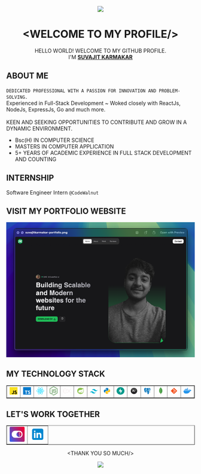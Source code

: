 <p align="center">
  <img src="https://capsule-render.vercel.app/api?type=waving&color=gradient&height=70&section=header"/>
</p>

# <div align="center">&lt;WELCOME TO MY PROFILE/&gt;</div>

<div align="center">HELLO WORLD! WELCOME TO MY GITHUB PROFILE. <br>I'M <u><b>SUVAJIT KARMAKAR</b></u></div>

## ABOUT ME

`DEDICATED PROFESSIONAL WITH A PASSION FOR INNOVATION AND PROBLEM-SOLVING.`
<br/>
Experienced in Full-Stack Development ~ Woked closely with ReactJs, NodeJs, ExpressJs, Go and much more.
<br/>
<br/>
KEEN AND SEEKING OPPORTUNITIES TO CONTRIBUTE AND GROW IN A DYNAMIC ENVIRONMENT.

- Bsc(H) IN COMPUTER SCIENCE
- MASTERS IN COMPUTER APPLICATION
- 5+ YEARS OF ACADEMIC EXPERIENCE IN FULL STACK DEVELOPMENT AND COUNTING

## INTERNSHIP
Software Engineer Intern `@CodeWalnut`

## VISIT MY PORTFOLIO WEBSITE

<div align="center">
<a href="https://suvajit-karmakar.vercel.app/"><img src="./logo/suvajitkarmakar_portfolio.png"></a>
</div>

## MY TECHNOLOGY STACK

<table align="center" border="1">
  <tr>
    <td align="center"><img src="./icons/javascript.svg" width="40px"><br></td>
    <td align="center"><img src="./icons/typescript.svg" width="40px"><br></td>
    <td align="center"><img src="./icons/react.svg" width="40px"><br></td>
    <td align="center"><img src="./icons/nodejs.svg" width="40px"><br></td>
    <td align="center"><img src="./icons/expressjs.svg" width="40px"><br></td>
    <td align="center"><img src="./icons/springboot.svg" width="40px"><br></td>
    <td align="center"><img src="./icons/tailwind.svg" width="40px"><br></td>
    <td align="center"><img src="./icons/PYTHON.svg" width="40px"><br></td>
    <td align="center"><img src="./icons/fastapi.svg" width="40px"><br></td>
    <td align="center"><img src="./icons/NEXTJS.svg" width="40px"><br></td>
    <td align="center"><img src="./icons/psql.svg" width="40px"><br></td>
    <td align="center"><img src="./icons/mongodb.svg" width="40px"><br></td>
    <td align="center"><img src="./icons/GIT.svg" width="40px"><br></td>
    <td align="center"><img src="./icons/docker.svg" width="40px"><br></td>
  </tr>
</table>

## <div  align="left"> LET'S WORK TOGETHER </div>
<table align="center" border="1">
<tr>
  <td align="center">  
    <a href="https://www.codewalnut.com/"> 
    <img width="40px" src="./logo/__logo.png"> 
    </a>
  </td>
  <td align="center">
    <a href="https://www.linkedin.com/company/codewalnut/">
    <img width="40px" src="./icons/LINKEDIN.png">
    </a>
  </td>
</tr>
</table>

<div align="center">&lt;THANK YOU SO MUCH/&gt;</div>

<p align="center">
  <img src="https://capsule-render.vercel.app/api?type=waving&color=gradient&height=60&section=footer"/>
</p>
